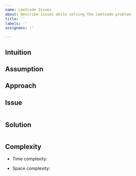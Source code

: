 ```yaml
---
name: Leetcode Issues
about: Describe issues while solving the leetcode problem
title: ''
labels: ''
assignees: ''

---
```


## Intuition
<!-- Describe your first thoughts on how to solve this problem. -->

## Assumption
<!-- Make it clear if there is any assumption or hidden assumption from the description. -->

## Approach
<!-- Describe your approach to solving the problem. -->

## Issue
```python3 []

```

## Solution
```python3 []

```

## Complexity
- Time complexity: 
<!-- Add your time complexity here, e.g. $$O(n)$$ -->

- Space complexity: 
<!-- Add your space complexity here, e.g. $$O(n)$$ -->

